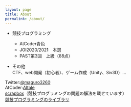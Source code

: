 ```yaml
---
layout: page
title: About
permalink: /about/
---
```


- 競技プログラミング
  - AtCoder青色
  - JOI2020/2021　本選
  - PAST第3回　上級（88点）

- その他  
CTF、web開発（初心者）、ゲーム作成（Unity、Siv3D）…

Twitter:[@maguro3260](https://twitter.com/maguro3260)  
AtCoder:[AItale](https://atcoder.jp/users/AItale)  
[scrapbox](https://scrapbox.io/magurosdiary/)（競技プログラミングの問題の解法を載せています）  
[競技プログラミングのライブラリ](https://maguroplusia.github.io/Library)
